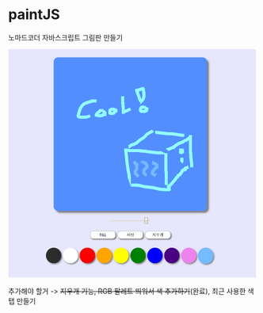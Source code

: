 # paintJS
노마드코더 자바스크립트 그림판 만들기

<img src = "./그림판.PNG" width = "500"/>

추가해야 할거 -> ~~지우개 기능, RGB 팔레트 띄워서 색 추가하기~~(완료), 최근 사용한 색 탭 만들기
